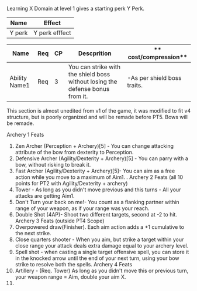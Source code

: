 Learning X Domain at level 1 gives a starting perk Y Perk.

| **Name** | **Effect**     |
| -------- | -------------- |
| Y perk   | Y perk efffect |

| **Name**      | **Req** | **CP** | **Descprition**                                                               | ** cost/compression**       |
| ------------- | ------- | ------ | ----------------------------------------------------------------------------- | --------------------------- |
| Ability Name1 | Req     | 3      | You can strike with the shield boss without losing the defense bonus from it. | -As per shield boss traits. |





This section is almost unedited from v1 of the game, it was modified to fit v4 structure, but is poorly organized and will be remade before PT5. Bows will be remade.

Archery 1 Feats 
1. Zen Archer (Perception + Archery)[5] - You can change attacking attribute of the bow from dexterity to Perception.
2. Defensive Archer (Agility/Dexterity + Archery)[5] - You can parry with a bow, without risking to break it.  
3. Fast Archer (Agility/Dexterity + Archery)[5]- You can aim as a free action while you move to a maximum of Aim1. 
. Archery 2 Feats (all 10 points for PT2 with Agility/Dexterity + archery)
4. Tower - As long as you didn't move previous and this turns - All your attacks are getting Aim1.
5. Don't Turn your back on me!- You count as a flanking partner within range of your weapon, as if your range was your reach. 
6. Double Shot (4AP)- Shoot two different targets, second at -2 to hit.
Archery 3 Feats (outside PT4 Scope)
7. Overpowered draw(Finisher). Each aim action adds a +1 cumulative to the next strike.
8. Close quarters shooter - When you aim, but strike a target within your close range your attack deals extra damage equal to your archery level.
9. Spell shot - when casting a single target offensive spell, you can store it in the knocked arrow until the end of your next turn, using your bow strike to resolve both the spells. 
Archery 4 Feats
10. Artillery - (Req. Tower) As long as you didn't move this or previous turn, your weapon range = Aim, double your aim X.
11. 